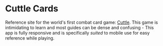# Cuttle Cards

Reference site for the world's first combat card game: [Cuttle](https://en.wikipedia.org/wiki/Cuttle). This game is intimidating to learn and most guides can be dense and confusing - This app is fully responsive and is specifically *suited* to mobile use for easy reference while playing.
